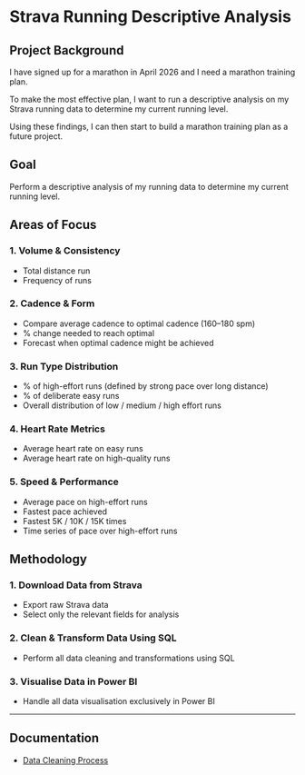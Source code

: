 #  Strava Running Descriptive Analysis

##  Project Background

I have signed up for a marathon in April 2026 and I need a marathon training plan.

To make the most effective plan, I want to run a descriptive analysis on my Strava running data to determine my current running level.

Using these findings, I can then start to build a marathon training plan as a future project.

##  Goal

Perform a descriptive analysis of my running data to determine my current running level.

##  Areas of Focus

### 1. Volume & Consistency
- Total distance run
- Frequency of runs

### 2. Cadence & Form
- Compare average cadence to optimal cadence (160–180 spm)
- % change needed to reach optimal
- Forecast when optimal cadence might be achieved

### 3. Run Type Distribution
- % of high-effort runs (defined by strong pace over long distance)
- % of deliberate easy runs
- Overall distribution of low / medium / high effort runs

### 4. Heart Rate Metrics
- Average heart rate on easy runs
- Average heart rate on high-quality runs

### 5. Speed & Performance
- Average pace on high-effort runs
- Fastest pace achieved
- Fastest 5K / 10K / 15K times
- Time series of pace over high-effort runs

##  Methodology

### 1. Download Data from Strava
- Export raw Strava data
- Select only the relevant fields for analysis

### 2. Clean & Transform Data Using SQL
- Perform all data cleaning and transformations using SQL

### 3. Visualise Data in Power BI
- Handle all data visualisation exclusively in Power BI

---

## Documentation

- [Data Cleaning Process](README_strava_data_cleaning.md)
